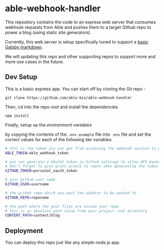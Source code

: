 # able-webhook-handler

This repository contains the code to an express web server that consumes webhook requests from Able and pushes them to a target Github repo to power a blog (using static site generators)

Currently, this web server is setup specifically tuned to support a [basic Gatsby markdown](https://github.com/able-bio/able-gatsby-starter).

We will updating this repo and other supporting repos to support more and more use cases in the future.

## Dev Setup

This is a basic express app. You can start off by cloning the Git repo -

```
git clone https://github.com/able-bio/able-webhook-handler
```

Then, cd into the repo root and install the dependencies

```
npm install
```

Finally, setup up the _environment variables_

by copying the contents of the `.env.example` file into `.env` file and set the correct values for each of the following `ENV` variables

```sh
# this is the token you can get from accessing the webhook section in your able settings -> posts page
ABLE_TOKEN=able_webhook_token

# you can generate a OAuth2 token in Github settings to allow API based access to your repos
# don't forget to give grant access to repos when generating the token
GITHUB_TOKEN=personal_oauth_token

# your github user name
GITHUB_USER=username

# the github repo which you want the updates to be pushed to
GITHUB_REPO=reponame

# the path where the post files are inside your repo
# this is an absolute path value from your project root directory
CONTENT_PATH=content/blog
```

## Deployment

You can deploy this repo just like any simple node.js app.
